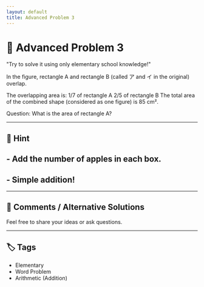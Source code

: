 ```yaml
---
layout: default
title: Advanced Problem 3
---
```


# 🧮 Advanced Problem 3

"Try to solve it using only elementary school knowledge!"

In the figure, rectangle A and rectangle B (called ア and イ in the original) overlap.

The overlapping area is:
1/7 of rectangle A
2/5 of rectangle B
The total area of the combined shape (considered as one figure) is 85 cm².

Question:
What is the area of rectangle A?

---

## 📝 Hint

## - Add the number of apples in each box.
## - Simple addition!

---

## 💬 Comments / Alternative Solutions

Feel free to share your ideas or ask questions.

---

## 🏷 Tags

- Elementary 
- Word Problem  
- Arithmetic (Addition)
